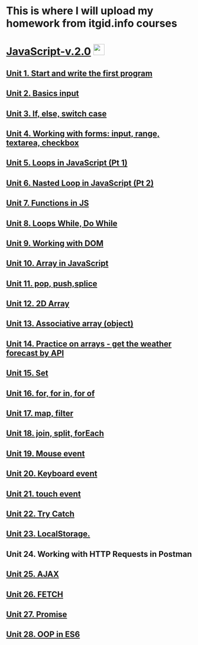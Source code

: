 
# This is where I will upload my homework from itgid.info courses

# [JavaScript-v.2.0](https://github.com/f3an/JavaScript-v.2.0) <img width=30px src=https://cdn.iconscout.com/icon/free/png-256/javascript-2752148-2284965.png>

## [Unit 1. Start and write the first program](https://github.com/f3an/JavaScript-v.2.0/tree/main/unit%201-10/unit1)

## [Unit 2. Basics input](https://github.com/f3an/JavaScript-v.2.0/tree/main/unit%201-10/unit2)

## [Unit 3. If, else, switch case](https://github.com/f3an/JavaScript-v.2.0/tree/main/unit%201-10/unit3)

## [Unit 4. Working with forms: input, range, textarea, checkbox](https://github.com/f3an/JavaScript-v.2.0/tree/main/unit%201-10/unit4)

## [Unit 5. Loops in JavaScript (Pt 1)](https://github.com/f3an/JavaScript-v.2.0/tree/main/unit%201-10/unit5)

## [Unit 6. Nasted Loop in JavaScript (Pt 2)](https://github.com/f3an/JavaScript-v.2.0/tree/main/unit%201-10/unit6)

## [Unit 7. Functions in JS](https://github.com/f3an/JavaScript-v.2.0/tree/main/unit%201-10/unit7)

## [Unit 8. Loops While, Do While](https://github.com/f3an/JavaScript-v.2.0/tree/main/unit%201-10/unit8)

## [Unit 9. Working with DOM](https://github.com/f3an/JavaScript-v.2.0/tree/main/unit%201-10/unit9)

## [Unit 10. Array in JavaScript](https://github.com/f3an/JavaScript-v.2.0/tree/main/unit%201-10/unit10)

## [Unit 11. pop, push,splice](https://github.com/f3an/JavaScript-v.2.0/tree/main/unit%2011-20/unit11)

## [Unit 12. 2D Array](https://github.com/f3an/JavaScript-v.2.0/tree/main/unit%2011-20/unit12)

## [Unit 13. Associative array (object)](https://github.com/f3an/JavaScript-v.2.0/tree/main/unit%2011-20/unit13)

## [Unit 14. Practice on arrays - get the weather forecast by API](https://github.com/f3an/JavaScript-v.2.0/tree/main/unit%2011-20/unit14)

## [Unit 15. Set](https://github.com/f3an/JavaScript-v.2.0/tree/main/unit%2011-20/unit15)

## [Unit 16. for, for in, for of](https://github.com/f3an/JavaScript-v.2.0/tree/main/unit%2011-20/unit16)

## [Unit 17. map, filter](https://github.com/f3an/JavaScript-v.2.0/tree/main/unit%2011-20/unit17)

## [Unit 18. join, split, forEach](https://github.com/f3an/JavaScript-v.2.0/tree/main/unit%2011-20/unit18)

## [Unit 19. Mouse event](https://github.com/f3an/JavaScript-v.2.0/tree/main/unit%2011-20/unit19)

## [Unit 20. Keyboard event](https://github.com/f3an/JavaScript-v.2.0/tree/main/unit%2011-20/unit20)

## [Unit 21. touch event](https://github.com/f3an/JavaScript-v.2.0/tree/main/unit%2021-28/unit21)

## [Unit 22. Try Catch](https://github.com/f3an/JavaScript-v.2.0/tree/main/unit%2021-28/unit22)

## [Unit 23. LocalStorage.](https://github.com/f3an/JavaScript-v.2.0/tree/main/unit%2021-28/unit23)

## Unit 24. Working with HTTP Requests in Postman

## [Unit 25. AJAX](https://github.com/f3an/JavaScript-v.2.0/tree/main/unit%2021-28/unit25)

## [Unit 26. FETCH](https://github.com/f3an/JavaScript-v.2.0/tree/main/unit%2021-28/unit26)

## [Unit 27. Promise](https://github.com/f3an/JavaScript-v.2.0/tree/main/unit%2021-28/unit27)

## [Unit 28. OOP in ES6](https://github.com/f3an/JavaScript-v.2.0/tree/main/unit%2021-28/unit28)
